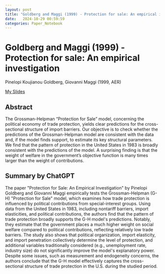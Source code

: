 ```yaml
---
layout: post
title: "Goldberg and Maggi (1999) - Protection for sale: An empirical investigation"
date:   2024-10-29 00:59:59
categories: Paper_Notebook
---
```


# Goldberg and Maggi (1999) - Protection for sale: An empirical investigation

Pinelopi Koujianou Goldberg, Giovanni Maggi (1999, AER)

[My Slides](https://www.google.com)

## Abstract

The Grossman-Helpman “Protection for Sale” model, concerning the political economy of trade protection, yields clear predictions for the cross-sectional structure of import barriers. Our objective is to check whether the predictions of the Grossman-Helpman model are consistent with the data and, if the model finds support, to estimate its key structural parameters. We find that the pattern of protection in the United States in 1983 is broadly consistent with the predictions of the model. A surprising finding is that the weight of welfare in the government’s objective function is many times larger than the weight of contributions.

## Summary by ChatGPT

The paper "Protection for Sale: An Empirical Investigation" by Pinelopi Goldberg and Giovanni Maggi empirically tests the Grossman-Helpman (G-H) "Protection for Sale" model, which examines how trade protection is influenced by political contributions from special-interest groups. Using data from the United States in 1983, including nontariff barriers, import elasticities, and political contributions, the authors find that the pattern of trade protection broadly supports the G-H model's predictions. Notably, they estimate that the government places a much higher weight on social welfare compared to political contributions, reflecting relatively low trade barriers. The study also shows that political organization, import elasticity, and import penetration collectively determine the level of protection, and additional variables traditionally considered (e.g., unemployment rate, industry size) do not significantly improve the model's explanatory power. Despite some issues, such as measurement and endogeneity concerns, the authors conclude that the G-H model effectively captures the cross-sectional structure of trade protection in the U.S. during the studied period.
